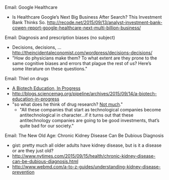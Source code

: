 Email: Google Healthcare
* Is Healthcare Google’s Next Big Business After Search? This Investment Bank Thinks So. http://recode.net/2015/09/13/analyst-investment-bank-cowen-report-google-healthcare-next-multi-billion-business/

Email: Diagnosis and prescription biases (no subject)
* Decisions, decisions, … http://theincidentaleconomist.com/wordpress/decisions-decisions/
* "How do physicians make them? To what extent are they prone to the same cognitive biases and errors that plague the rest of us? Here’s some literature on these questions."

Email: Thiel on drugs
* [A Biotech Education, In Progress ](http://blogs.sciencemag.org/pipeline/archives/2015/09/14/a-biotech-education-in-progress)
* http://blogs.sciencemag.org/pipeline/archives/2015/09/14/a-biotech-education-in-progress
* "so what does he think of drug research? [Not much](http://blogs.sciencemag.org/pipeline/archives/2014/09/19/peter_thiels_uncomplimentary_views_of_big_pharma)."
  * "All these companies that start as technological companies become antitechnological in character...if it turns out that these antitechnology companies are going to be good investments, that’s quite bad for our society."

Email: The New Old Age: Chronic Kidney Disease Can Be Dubious Diagnosis
* gist: pretty much all older adults have kidney disease, but is it a disease or are they just old?
* http://www.nytimes.com/2015/09/15/health/chronic-kidney-disease-can-be-dubious-diagnosis.html
* http://www.webmd.com/a-to-z-guides/understanding-kidney-disease-prevention